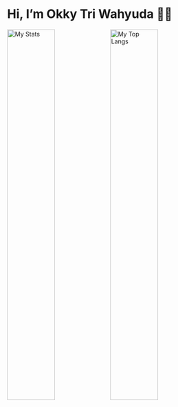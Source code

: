 # Hi, I’m Okky Tri Wahyuda 👋🏻

<img alt="My Stats" align="left" width="47%" src="https://github-readme-stats.vercel.app/api?username=OrionShii&show_icons=true&theme=swift"/>
<img alt="My Top Langs" align="left" width="47%" src="https://github-readme-stats.vercel.app/api/top-langs/?username=OrionShii&langs_count=8&layout=compact&theme=swift"/>
